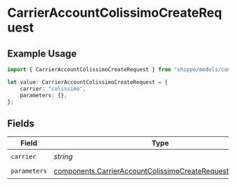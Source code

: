 # CarrierAccountColissimoCreateRequest

## Example Usage

```typescript
import { CarrierAccountColissimoCreateRequest } from "shippo/models/components";

let value: CarrierAccountColissimoCreateRequest = {
    carrier: "colissimo",
    parameters: {},
};
```

## Fields

| Field                                                                                                                                  | Type                                                                                                                                   | Required                                                                                                                               | Description                                                                                                                            | Example                                                                                                                                |
| -------------------------------------------------------------------------------------------------------------------------------------- | -------------------------------------------------------------------------------------------------------------------------------------- | -------------------------------------------------------------------------------------------------------------------------------------- | -------------------------------------------------------------------------------------------------------------------------------------- | -------------------------------------------------------------------------------------------------------------------------------------- |
| `carrier`                                                                                                                              | *string*                                                                                                                               | :heavy_check_mark:                                                                                                                     | N/A                                                                                                                                    | colissimo                                                                                                                              |
| `parameters`                                                                                                                           | [components.CarrierAccountColissimoCreateRequestParameters](../../models/components/carrieraccountcolissimocreaterequestparameters.md) | :heavy_check_mark:                                                                                                                     | N/A                                                                                                                                    |                                                                                                                                        |